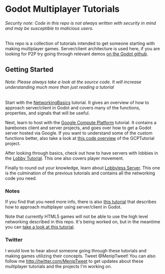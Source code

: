# Godot Multiplayer Tutorials
###### Security note: Code in this repo is not always written with security in mind and may be susceptible to malicious users. 

This repo is a collection of tutorials intended to get someone starting with making multiplayer games. Server/client architecture is used here, if you are looking for P2P try going through relevant demos [on the Godot github](https://github.com/godotengine/godot-demo-projects).

## Getting Started
###### Note: Please always take a look at the source code. It will increase understanding much more than just reading a tutorial
Start with the [NetworkingBasics](NetworkingBasics.md) tutorial. It gives an overview of how to approach server/client in Godot and covers many of the functions, properties, and signals that will be useful.

Next, learn to host with the [Google Compute Platform](GCPTutorial/GCPTut.md) tutorial. It contains a barebones client and server projects, and goes over how to get a Godot server hosted via Google. If you want to understand some of the custom functions better, also take a look at [this code overview](GCPTutorial/InDepth.md) of the GCPTutorial project.

After looking through basics, check out how to have servers with lobbies in the [Lobby Tutorial](LobbyTutorial/LobbyTut.md). This one also covers player movement.

Finally to round out your knowledge, learn about [Lobbyless Server](LobbylessTutorial/LobbylessTut.md). This one is the culmination of the previous tutorials and contains all the networking code you need.



### Notes
If you find that you need more info, there is also [this tutorial](https://mrminimal.gitlab.io/2018/07/26/godot-dedicated-server-tutorial.html) that describes how to approach multiplayer using server/client in Godot.

Note that currently HTML5 games will not be able to use the high level networking described in this repo. It's being worked on, but in the meantime you can [take a look at this tutorial](https://old.reddit.com/r/godot/comments/bux2hs/how_to_use_godots_high_level_multiplayer_api_with/).

### Twitter
I would love to hear about someone going through these tutorials and making games utilizing their concepts. Tweet @MenipTweet!
You can also follow me http://twitter.com/MenipTweet to get updates about these multiplayer tutorials and the projects I'm working on.